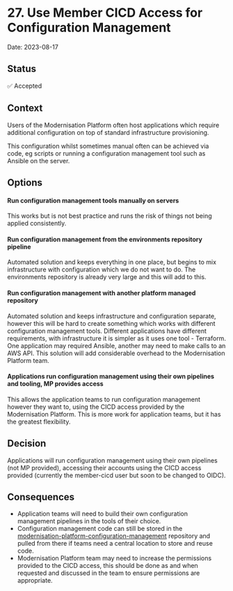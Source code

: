 # 27. Use Member CICD Access for Configuration Management

Date: 2023-08-17

## Status

✅ Accepted

## Context

Users of the Modernisation Platform often host applications which require additional configuration on top of standard infrastructure provisioning.

This configuration whilst sometimes manual often can be achieved via code, eg scripts or running a configuration management tool such as Ansible on the server.

## Options

#### Run configuration management tools manually on servers

This works but is not best practice and runs the risk of things not being applied consistently.

#### Run configuration management from the environments repository pipeline

Automated solution and keeps everything in one place, but begins to mix infrastructure with configuration which we do not want to do. The environments repository is already very large and this will add to this.

#### Run configuration management with another platform managed repository

Automated solution and keeps infrastructure and configuration separate, however this will be hard to create something which works with different configuration management tools.  Different applications have different requirements, with infrastructure it is simpler as it uses one tool - Terraform.  One application may required Ansible, another may need to make calls to an AWS API.  This solution will add considerable overhead to the Modernisation Platform team.

#### Applications run configuration management using their own pipelines and tooling, MP provides access

This allows the application teams to run configuration management however they want to, using the CICD access provided by the Modernisation Platform. This is more work for application teams, but it has the greatest flexibility.

## Decision

Applications will run configuration management using their own pipelines (not MP provided), accessing their accounts using the CICD access provided (currently the member-cicd user but soon to be changed to OIDC).

## Consequences

- Application teams will need to build their own configuration management pipelines in the tools of their choice.
- Configuration management code can still be stored in the [modernisation-platform-configuration-management](https://github.com/ministryofjustice/modernisation-platform-configuration-management) repository and pulled from there if teams need a central location to store and reuse code.
- Modernisation Platform team may need to increase the permissions provided to the CICD access, this should be done as and when requested and discussed in the team to ensure permissions are appropriate.
